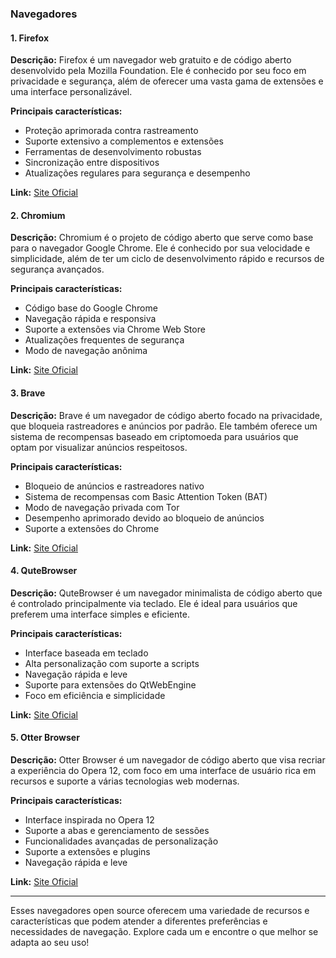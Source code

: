 ### Navegadores

#### 1. Firefox
**Descrição:** Firefox é um navegador web gratuito e de código aberto desenvolvido pela Mozilla Foundation. Ele é conhecido por seu foco em privacidade e segurança, além de oferecer uma vasta gama de extensões e uma interface personalizável.

**Principais características:**
- Proteção aprimorada contra rastreamento
- Suporte extensivo a complementos e extensões
- Ferramentas de desenvolvimento robustas
- Sincronização entre dispositivos
- Atualizações regulares para segurança e desempenho

**Link:** [Site Oficial](https://www.mozilla.org/firefox)

#### 2. Chromium
**Descrição:** Chromium é o projeto de código aberto que serve como base para o navegador Google Chrome. Ele é conhecido por sua velocidade e simplicidade, além de ter um ciclo de desenvolvimento rápido e recursos de segurança avançados.

**Principais características:**
- Código base do Google Chrome
- Navegação rápida e responsiva
- Suporte a extensões via Chrome Web Store
- Atualizações frequentes de segurança
- Modo de navegação anônima

**Link:** [Site Oficial](https://www.chromium.org/)

#### 3. Brave
**Descrição:** Brave é um navegador de código aberto focado na privacidade, que bloqueia rastreadores e anúncios por padrão. Ele também oferece um sistema de recompensas baseado em criptomoeda para usuários que optam por visualizar anúncios respeitosos.

**Principais características:**
- Bloqueio de anúncios e rastreadores nativo
- Sistema de recompensas com Basic Attention Token (BAT)
- Modo de navegação privada com Tor
- Desempenho aprimorado devido ao bloqueio de anúncios
- Suporte a extensões do Chrome

**Link:** [Site Oficial](https://brave.com/)

#### 4. QuteBrowser
**Descrição:** QuteBrowser é um navegador minimalista de código aberto que é controlado principalmente via teclado. Ele é ideal para usuários que preferem uma interface simples e eficiente.

**Principais características:**
- Interface baseada em teclado
- Alta personalização com suporte a scripts
- Navegação rápida e leve
- Suporte para extensões do QtWebEngine
- Foco em eficiência e simplicidade

**Link:** [Site Oficial](https://qutebrowser.org/)

#### 5. Otter Browser
**Descrição:** Otter Browser é um navegador de código aberto que visa recriar a experiência do Opera 12, com foco em uma interface de usuário rica em recursos e suporte a várias tecnologias web modernas.

**Principais características:**
- Interface inspirada no Opera 12
- Suporte a abas e gerenciamento de sessões
- Funcionalidades avançadas de personalização
- Suporte a extensões e plugins
- Navegação rápida e leve

**Link:** [Site Oficial](https://otter-browser.org/)

---

Esses navegadores open source oferecem uma variedade de recursos e características que podem atender a diferentes preferências e necessidades de navegação. Explore cada um e encontre o que melhor se adapta ao seu uso!
